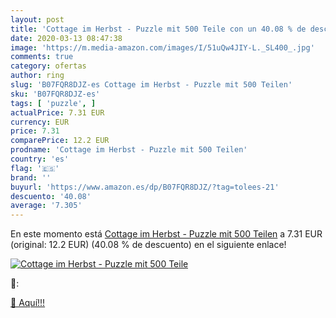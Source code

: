 ```yaml
---
layout: post
title: 'Cottage im Herbst - Puzzle mit 500 Teile con un 40.08 % de descuento'
date: 2020-03-13 08:47:38
image: 'https://m.media-amazon.com/images/I/51uQw4JIY-L._SL400_.jpg'
comments: true
category: ofertas
author: ring
slug: 'B07FQR8DJZ-es Cottage im Herbst - Puzzle mit 500 Teilen'
sku: 'B07FQR8DJZ-es'
tags: [ 'puzzle', ]
actualPrice: 7.31 EUR
currency: EUR
price: 7.31
comparePrice: 12.2 EUR
prodname: 'Cottage im Herbst - Puzzle mit 500 Teilen'
country: 'es'
flag: '🇪🇸'
brand: ''
buyurl: 'https://www.amazon.es/dp/B07FQR8DJZ/?tag=tolees-21'
descuento: '40.08'
average: '7.305'
---
```


En este momento está [Cottage im Herbst - Puzzle mit 500 Teilen](https://www.amazon.es/dp/B07FQR8DJZ/?tag=tolees-21) a 7.31 EUR (original: 12.2 EUR) (40.08 %  de descuento) en el siguiente enlace!

[![Cottage im Herbst - Puzzle mit 500 Teile](https://m.media-amazon.com/images/I/51uQw4JIY-L._SL400_.jpg)](https://www.amazon.es/dp/B07FQR8DJZ/?tag=tolees-21)

🔎:


[🛒 Aquí!!!](https://www.amazon.es/dp/B07FQR8DJZ/?tag=tolees-21)
